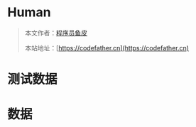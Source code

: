 # Human

> 本文作者：[程序员鱼皮](https://yuyuanweb.feishu.cn/wiki/Abldw5WkjidySxkKxU2cQdAtnah)
>
> 本站地址：[https://codefather.cn](https://codefather.cn)

# 测试数据
# 数据
<DataTable :tableData="tableData" :tableColumns="tableColumns" :total="total" :pageSize="pageSize" :showPagination="true" :loading="false" />

<script>
export default {
  data() {
    return {
      tableData: [
        { id: 1, name: 'John Doe', age: 25, email: 'john@example.com' },
        { id: 2, name: 'Jane Smith', age: 30, email: 'jane@example.com' },
        { id: 3, name: 'Bob Johnson', age: 45, email: 'bob@example.com' },
        { id: 4, name: 'Alice Brown', age: 28, email: 'alice@example.com' },
        { id: 5, name: 'Charlie Davis', age: 35, email: 'charlie@example.com' }
      ],
      tableColumns: [
        { prop: 'id', label: 'ID', width: '180', align: 'center' },
        { prop: 'name', label: 'Name', width: '180' },
        { prop: 'age', label: 'Age', width: '200', align: 'center' },
        { prop: 'email', label: 'Email', width: '200' }
      ],
      total: 5,
      pageSize: 10
    };
  }
};
</script>
